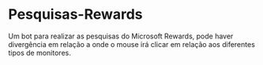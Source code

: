# Pesquisas-Rewards
Um bot para realizar as pesquisas do Microsoft Rewards, pode haver divergência em relação a onde o mouse irá clicar em relação aos diferentes tipos de monitores.
